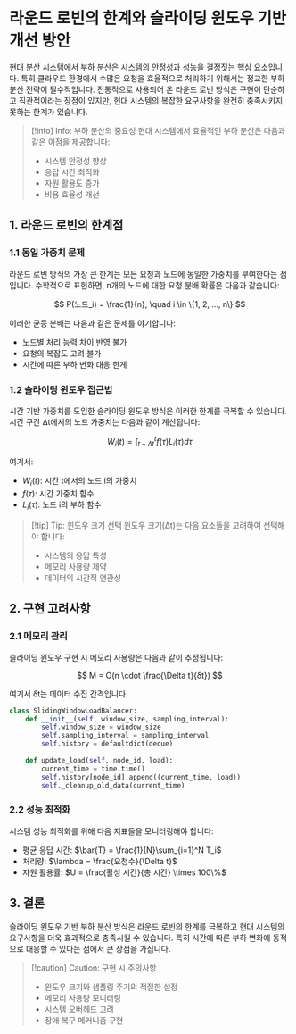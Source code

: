 # 라운드 로빈의 한계와 슬라이딩 윈도우 기반 개선 방안

현대 분산 시스템에서 부하 분산은 시스템의 안정성과 성능을 결정짓는 핵심 요소입니다. 특히 클라우드 환경에서 수많은 요청을 효율적으로 처리하기 위해서는 정교한 부하 분산 전략이 필수적입니다. 전통적으로 사용되어 온 라운드 로빈 방식은 구현이 단순하고 직관적이라는 장점이 있지만, 현대 시스템의 복잡한 요구사항을 완전히 충족시키지 못하는 한계가 있습니다.

> [!info] Info: 부하 분산의 중요성
> 현대 시스템에서 효율적인 부하 분산은 다음과 같은 이점을 제공합니다:
> * 시스템 안정성 향상
> * 응답 시간 최적화
> * 자원 활용도 증가
> * 비용 효율성 개선

## 1. 라운드 로빈의 한계점

### 1.1 동일 가중치 문제

라운드 로빈 방식의 가장 큰 한계는 모든 요청과 노드에 동일한 가중치를 부여한다는 점입니다. 수학적으로 표현하면, n개의 노드에 대한 요청 분배 확률은 다음과 같습니다:

$$
P(노드_i) = \frac{1}{n}, \quad i \in \{1, 2, ..., n\}
$$

이러한 균등 분배는 다음과 같은 문제를 야기합니다:

* 노드별 처리 능력 차이 반영 불가
* 요청의 복잡도 고려 불가
* 시간에 따른 부하 변화 대응 한계

### 1.2 슬라이딩 윈도우 접근법

시간 기반 가중치를 도입한 슬라이딩 윈도우 방식은 이러한 한계를 극복할 수 있습니다. 시간 구간 Δt에서의 노드 가중치는 다음과 같이 계산됩니다:

$$
W_i(t) = \int_{t-\Delta t}^t f(τ)L_i(τ)dτ
$$

여기서:
* $W_i(t)$: 시간 t에서의 노드 i의 가중치
* $f(τ)$: 시간 가중치 함수
* $L_i(τ)$: 노드 i의 부하 함수

> [!tip] Tip: 윈도우 크기 선택
> 윈도우 크기(Δt)는 다음 요소들을 고려하여 선택해야 합니다:
> * 시스템의 응답 특성
> * 메모리 사용량 제약
> * 데이터의 시간적 연관성

## 2. 구현 고려사항

### 2.1 메모리 관리

슬라이딩 윈도우 구현 시 메모리 사용량은 다음과 같이 추정됩니다:

$$
M = O(n \cdot \frac{\Delta t}{δt})
$$

여기서 δt는 데이터 수집 간격입니다.

```python
class SlidingWindowLoadBalancer:
    def __init__(self, window_size, sampling_interval):
        self.window_size = window_size
        self.sampling_interval = sampling_interval
        self.history = defaultdict(deque)
    
    def update_load(self, node_id, load):
        current_time = time.time()
        self.history[node_id].append((current_time, load))
        self._cleanup_old_data(current_time)
```

### 2.2 성능 최적화

시스템 성능 최적화를 위해 다음 지표들을 모니터링해야 합니다:

* 평균 응답 시간: $\bar{T} = \frac{1}{N}\sum_{i=1}^N T_i$
* 처리량: $\lambda = \frac{요청수}{\Delta t}$
* 자원 활용률: $U = \frac{활성 시간}{총 시간} \times 100\%$

## 3. 결론

슬라이딩 윈도우 기반 부하 분산 방식은 라운드 로빈의 한계를 극복하고 현대 시스템의 요구사항을 더욱 효과적으로 충족시킬 수 있습니다. 특히 시간에 따른 부하 변화에 동적으로 대응할 수 있다는 점에서 큰 장점을 가집니다.

> [!caution] Caution: 구현 시 주의사항
> * 윈도우 크기와 샘플링 주기의 적절한 설정
> * 메모리 사용량 모니터링
> * 시스템 오버헤드 고려
> * 장애 복구 메커니즘 구현